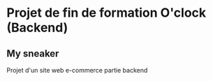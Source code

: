 # Projet de fin de formation O'clock (Backend)

## My sneaker

Projet d'un site web e-commerce partie backend
